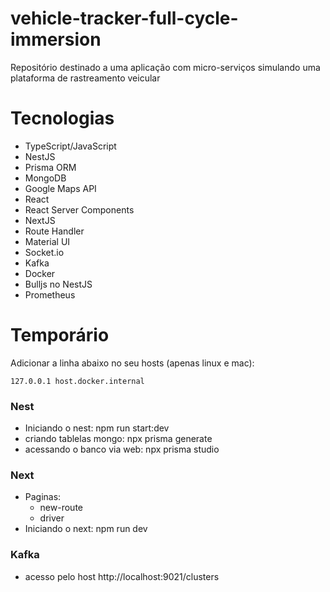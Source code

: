 # vehicle-tracker-full-cycle-immersion
Repositório destinado a uma aplicação com micro-serviços  simulando uma plataforma de rastreamento veicular

# Tecnologias
- TypeScript/JavaScript
- NestJS
- Prisma ORM
- MongoDB
- Google Maps API
- React
- React Server Components
- NextJS
- Route Handler
- Material UI
- Socket.io
- Kafka
- Docker
- Bulljs no NestJS
- Prometheus

# Temporário
Adicionar a linha abaixo no seu hosts (apenas linux e mac):

```
127.0.0.1 host.docker.internal
```

### Nest
- Iniciando o nest: npm run start:dev
- criando tablelas mongo: npx prisma generate
- acessando o banco via web: npx prisma studio

### Next
- Paginas:
    - new-route
    - driver
- Iniciando o next: npm run dev

### Kafka
- acesso pelo host http://localhost:9021/clusters